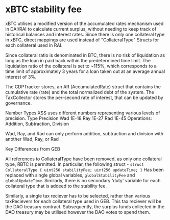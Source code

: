 # xBTC stability fee

xBTC utilises a modified version of the accumulated rates mechanism used in DAI/RAI to calculate current surplus, without needing to keep track of historical balances and interest rates. Since there is only one collateral type in xBTC, direct mappings are used instead of "CollateralType" Structs for each collateral used in RAI.

Since collateral ratio is denominated in BTC, there is no risk of liquidation as long as the loan in paid back within the predetermined time limit. The liquidation ratio of the collateral is set to ~115%, which corresponds to a time limit of approximately 3 years for a loan taken out at an average annual interest of 3%.

The CDPTracker stores, an AR (AccumulatedRate) struct that contains the cumulative rate (rate) and the total normalized debt of the system. The TaxCollector stores the per-second rate of interest, that can be updated by governance.


Number Types
XSS uses different numbers representing various levels of precision.
Type
Precision
Wad
1E-18
Ray
1E-27
Rad
1E-45
Operations: Addition, Subtraction, Division

Wad, Ray, and Rad can only perform addition, subtraction and division with another Wad, Ray, or Rad


Key Differences from GEB

All references to CollateralType have been removed, as only one collateral type, RBTC is permitted. In particular, the following struct -
`struct CollateralType {
    uint256 stabilityFee;
    uint256 updateTime;
}`
Has been replaced with single global variables, `globalStabilityFee` and `globalUpdateTime`.
Similarly, there is no secondary 'duty' variable for each collateral type that is addeed to the stability fee.


Similarly, a single tax reciever has to be selected, rather than various taxRecievers for each collateral type used in GEB. This tax reciever will be the DAO treasury contract. Subsequently, the surplus funds collected in the DAO treasury may be utilised however the DAO votes to spend them.
